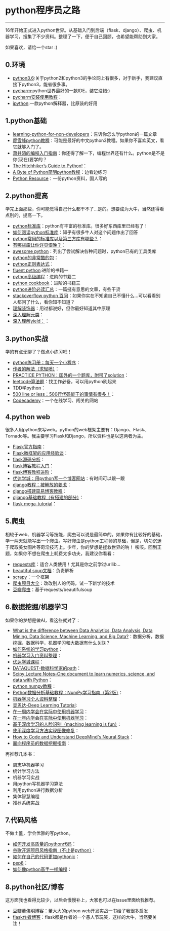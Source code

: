 # python程序员之路 #

----------
16年开始正式进入python世界。从基础入门到后端（flask、django）、爬虫、机器学习，搜集了不少资料。整理了一下，便于自己回顾，也希望能帮助到大家。

如果喜欢，请给一个star :)

## 0.环境 ##
- [python3.6](https://www.python.org/):关于python2和python3的争论网上有很多，对于新手，我建议直接下python3，能省很多事。
- [pycharm](https://www.jetbrains.com/pycharm/download/):python世界最好的一款IDE，装它没错:)
- [pycharm安装使用教程](http://www.jianshu.com/p/042324342bf4)：
- [ipython](https://ipython.org/):一款python解释器，比原装的好用

## 1.python基础 ##
- [learning-python-for-non-developers](http://www.mattmakai.com/learning-python-for-non-developers.html)：告诉你怎么学python的一篇文章
- [廖雪峰python教程](http://www.liaoxuefeng.com/wiki/0014316089557264a6b348958f449949df42a6d3a2e542c000)：可能是最好的中文python3教程。如果你不喜欢英文，看它就够入门了。
- [萧井陌的编程入门指南](https://zhuanlan.zhihu.com/p/19959253?columnSlug=xiao-jing-mo)：你还得了解一下，编程世界还有什么。python是不是你(现在)要学的？
- [The Hitchhiker’s Guide to Python!](!http://docs.python-guide.org/en/latest/)：
- [ A Byte of Python简明python教程](https://python.swaroopch.com/)：边看边练习
- [Python Resource](http://dylanninin.com/blog/2013/11/23/python_resource.html)：一份python资料，国人写的

## 2.python提高 ##
学完上面那些，你可能觉得自己什么都干不了...是的。想要成为大牛，当然还得看点别的，提高一下。

- [python标准库](https://docs.python.org/3/library/index.html)：python有丰富的标准库。很多好东西库里已经有了！
- [如何阅读python标准库](https://www.zhihu.com/question/22100190)：知乎有很多牛人对这个问题作出了回答
- [python常用的标准库以及第三方库有哪些？](https://www.zhihu.com/question/20501628)：
- [有哪些库让你详见恨晚？](https://www.zhihu.com/question/24590883)：
- [awesome python](https://github.com/vinta/awesome-python)：列出了尝试解决各种问题时，python已有的工具类库
- [python的非常酷的包](https://github.com/vinta/awesome-python)：
- [python正则表达式](http://www.code123.cc/255.html)：
- [ fluent python](https://book.douban.com/subject/26278021/):进阶的书籍一
- [ python高级编程](https://book.douban.com/subject/4212921/)：进阶的书籍二
- [python cookbook](http://python3-cookbook.readthedocs.io/zh_CN/latest/)：进阶的书籍三
- [ python进阶必读汇总](http://www.kuqin.com/shuoit/20151116/348975.html)：一篇挺有意思的文章，有些干货
- [stackoverflow python 百问](http://www.wklken.me/posts/2013/07/20/python-stackoverflow-vote-top.html)：如果你实在不知道自己不懂什么...可以看看别人都问了什么，看你知不知道？
- [理解装饰器](http://www.wklken.me/posts/2013/07/19/python-translate-decorator.html)：用过都说好，但你最好知道其中原理
- [深入理解元类](http://blog.jobbole.com/21351/)：
- [深入理解yield：](http://www.jb51.net/article/15717.htm)：

## 3.python实战 ##
学的有点无聊了？做点小练习吧！

- [python练习册：每天一个小程序](https://github.com/Yixiaohan/show-me-the-code)：
- [作者的解法（求轻喷）](https://github.com/ethanww/PythonExercises)：
- [PRACTICE PYTHON：国外的一个题库，附带了solution](http://www.practicepython.org/)：
- [leetcode算法题](https://leetcode.com/problemset/algorithms/)：找工作必备，可以用python刷起来
- [TDD学python](https://github.com/gregmalcolm/python_koans)：
- [500 line or less：500行代码能干的事情有很多！](http://aosabook.org/blog/)：
- [Codecademy](https://www.codecademy.com/learn)：一个在线学习、闯关的网站

## 4.python web ##
很多人用python来写web。python的web框架主要有：Django、Flask、Tornado等。我主要学习Flask和Django，所以资料也是以这两者为主。

- [Flask官方指南](http://www.pythondoc.com/flask/index.html)：
- [Flask微框架的应用经验谈](http://www.pythondoc.com/flask-mega-tutorial/index.html)：
- [flask源码分析](https://zhuanlan.zhihu.com/p/24629677)：
- [flask博客教程入门](https://zhuanlan.zhihu.com/p/24629677)：
- [flask博客教程进阶](http://www.bjhee.com/flask-ad1.html)：
- [优达学城：用python写一个博客网站](https://cn.udacity.com/course/web-development--cs253)：有时间可以跟一跟
- [django教程：被解放的姜戈](http://www.code123.cc/575.html)：
- [django搭建简易博客教程](https://andrew-liu.gitbooks.io/django-blog/content/)：
- [djiango基础教程（有搭建的部分）](http://www.ziqiangxuetang.com/django/django-deploy.html)：
- [flask mega-tutorial](https://blog.miguelgrinberg.com/post/the-flask-mega-tutorial-part-i-hello-world)：

## 5.爬虫 ##
相较于web、机器学习等技能，爬虫可以说是最简单的。如果你有比较好的基础，学一两天就能写出一个爬虫。写好爬虫是python工程师的基础，但是，切勿沉迷于爬取美女图片等奇淫技巧上。少年，你的梦想是拯救世界的呐！
咳咳。回到正题，如果你不想在爬虫上耗费太多功夫，我建议你看看：

- [requests库](http://docs.python-requests.org/zh_CN/latest/user/quickstart.html)：适合人类使用！尤其是你之前学过urllib...
- [beautiful soup文档](https://beautifulsoup.readthedocs.io/zh_CN/v4.4.0/#)：负责解析
- [scrapy](https://doc.scrapy.org/en/latest/)：一个框架
- [爬虫项目大全](http://www.jianshu.com/p/78684e5a7916)：改改别人的代码，试一下新学的技术
- [豆瓣爬虫](https://github.com/ethanww/DouBanSpider)：基于requests/beautifulsoup

## 6.数据挖掘/机器学习 ##
如果你的梦想是做AI，看这些就对了：

- [What is the difference between Data Analytics, Data Analysis, Data Mining, Data Science, Machine Learning, and Big Data?](https://www.quora.com/What-is-the-difference-between-Data-Analytics-Data-Analysis-Data-Mining-Data-Science-Machine-Learning-and-Big-Data-1)：数据分析，数据挖掘，数据科学，机器学习和大数据有什么关联？
- [如何系统的学习python](https://www.zhihu.com/question/29138020)：
- [机器学习入门资料整理](https://segmentfault.com/a/1190000004285821)：
- [优达学城课程](https://cn.udacity.com/course/deep-learning--ud730)：
- [DATAQUEST-数据科学家的path](https://www.dataquest.io/onboarding)：
- [Scipy Lecture Notes-One document to learn numerics, science, and data with Python](http://www.scipy-lectures.org/)：
- [python numpy教程](http://blog.chinaunix.net/uid-21633169-id-4408596.html)：
- [Python数据分析基础教程：NumPy学习指南（第2版）](http://www.ituring.com.cn/minibook/804)：
- [机器学习个人资料整理](http://www.csuldw.com/2015/09/23/2015-09-23%20Machine%20learning%20materials/)：
- [吴恩达-Deep Learning Tutorial](http://deeplearning.stanford.edu/tutorial/?utm_source=mybridge&utm_medium=blog&utm_campaign=read_more):
- [在一周内学会在实际中使用机器学习](https://medium.com/learning-new-stuff/machine-learning-in-a-week-a0da25d59850)：
- [在一年内学会在实际中使用机器学习](https://medium.com/learning-new-stuff/machine-learning-in-a-year-cdb0b0ebd29c)：
- [基于深度学习的人脸识别（maching learning is fun）](https://medium.com/@ageitgey/machine-learning-is-fun-part-4-modern-face-recognition-with-deep-learning-c3cffc121d78)：
- [使用深度学习方法实现图像修复](https://www.zhihu.com/question/26006703/answer/151398514?utm_medium=social&utm_source=wechat_session)：
- [How to Code and Understand DeepMind's Neural Stack](https://iamtrask.github.io/2016/02/25/deepminds-neural-stack-machine/?rd=2?utm_source=mybridge&utm_medium=blog&utm_campaign=read_more)：
- [面向程序员的数据挖掘指南](https://dataminingguide.books.yourtion.com/)：

再推荐几本书：

- 周志华机器学习
- 统计学习方法
- 机器学习实战
- 用python写机器学习算法
- 利用python进行数据分析
- 集体智慧编程
- 推荐系统实战

## 7.代码风格 ##
不做土鳖，学会优雅的写python。

- [如何开发高质量的python代码](https://districtdatalabs.silvrback.com/how-to-develop-quality-python-code)：
- [谷歌开源项目风格指南（不止是python）](http://zh-google-styleguide.readthedocs.io/en/latest/google-python-styleguide/python_style_rules/)：
- [如何在自己的代码更加pythonic](https://www.zhihu.com/question/37751951)：
- [pep8](http://pep8.org/)：
- [如何像python高手一样编程](http://xianglong.me/article/how-to-code-like-a-pythonista-idiomatic-python/)：

## 8.python社区/博客 ##
这方面我也看得比较少，以后会慢慢补上，大家也可以在issue里面给我推荐。

- [豆瓣董伟明博客](http://www.dongwm.com)：董大大的python web开发实战一书给了我很多启发
- [flask作者博客](http://lucumr.pocoo.org/)：flask都是作者的一个愚人节玩笑，这样的大牛，当然要关注！
